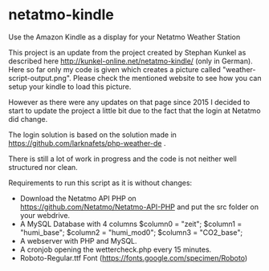 # netatmo-kindle
Use the Amazon Kindle as a display for your Netatmo Weather Station

This project is an update from the project created by Stephan Kunkel as described here http://kunkel-online.net/netatmo-kindle/ (only in German).
Here so far only my code is given which creates a picture called "weather-script-output.png". Please check the mentioned website to see how you can setup your kindle to load this picture.

However as there were any updates on that page since 2015 I decided to start to update the project a little bit due to the fact that the login at Netatmo did change.

The login solution is based on the solution made in https://github.com/larknafets/php-weather-de .

There is still a lot of work in progress and the code is not neither well structured nor clean.

Requirements to run this script as it is without changes:
- Download the Netatmo API PHP on https://github.com/Netatmo/Netatmo-API-PHP and put the src folder on your webdrive.
- A MySQL Database with 4 columns
    $column0    = "zeit";
    $column1    = "humi_base";
    $column2    = "humi_mod0";
    $column3    = "CO2_base";
- A webserver with PHP and MySQL.
- A cronjob opening the wettercheck.php every 15 minutes.
- Roboto-Regular.ttf Font (https://fonts.google.com/specimen/Roboto)
